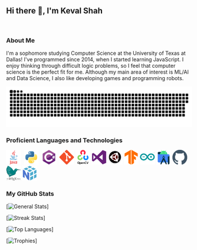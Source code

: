 ## Hi there 👋, I'm Keval Shah

<div>
  <img src="https://komarev.com/ghpvc/?username=kevalshah2005&style=flat-square&color=red" alt=""/>
</div>

### About Me
I'm a sophomore studying Computer Science at the University of Texas at Dallas! I've programmed since 2014, when I started learning JavaScript. I enjoy thinking through difficult logic problems, so I feel that computer science is the perfect fit for me. Although my main area of interest is ML/AI and Data Science, I also like developing games and programming robots.

<a href=#><img src="commitcalendar.svg"></a>

### Proficient Languages and Technologies
<div>
  <img src="https://github.com/devicons/devicon/blob/master/icons/java/java-original-wordmark.svg" title="Java" alt="Java" width="40" height="40"/>&nbsp;
  <img src="https://github.com/devicons/devicon/blob/master/icons/python/python-original.svg" title="Python" alt="Python" width="40" height="40"/>&nbsp;
  <img src="https://github.com/devicons/devicon/blob/master/icons/csharp/csharp-original.svg" title="C#" alt="C#" width="40" height="40"/>&nbsp;
  <img src="https://github.com/devicons/devicon/blob/master/icons/git/git-original.svg" title="Git" **alt="Git" width="40" height="40"/>
  <img src="https://github.com/devicons/devicon/blob/master/icons/opencv/opencv-original-wordmark.svg" title="OpenCV" **alt="OpenCV" width="40" height="40"/>
  <img src="https://github.com/devicons/devicon/blob/master/icons/visualstudio/visualstudio-plain.svg" title="Visual Studio" **alt="Visual Studio" width="40" height="40"/>
  <img src="https://github.com/kevalshah2005/kevalshah2005/blob/main/unity-logo.png" title="Unity" **alt="Unity" width="40" height="40"/>
  <img src="https://github.com/devicons/devicon/blob/master/icons/tensorflow/tensorflow-original.svg" title="TensorFlow" **alt="TensorFlow" width="40" height="40"/>
  <img src="https://github.com/devicons/devicon/blob/master/icons/arduino/arduino-original.svg" title="Arduino" **alt="Arduino" width="40" height="40"/>
  <img src="https://github.com/devicons/devicon/blob/master/icons/androidstudio/androidstudio-original.svg" title="Android Studio" **alt="Android Studio" width="40" height="40"/>
  <img src="https://github.com/kevalshah2005/kevalshah2005/blob/main/github-logo.png" title="GitHub" **alt="GitHub" width="40" height="40"/>
  <img src="https://github.com/kevalshah2005/kevalshah2005/blob/main/latex-logo.png" title="LaTeX" **alt="LaTeX" width="40" height="40"/>
  <img src="https://github.com/devicons/devicon/blob/master/icons/numpy/numpy-original.svg" title="NumPy" **alt="NumPy" width="40" height="40"/>  
</div>


### My GitHub Stats
[![General Stats](https://github-readme-stats.vercel.app/api?username=kevalshah2005&theme=radical)]

[![Streak Stats](https://github-readme-streak-stats.herokuapp.com/?user=kevalshah2005&theme=radical)]

[![Top Languages](https://github-readme-stats.vercel.app/api/top-langs/?username=kevalshah2005&theme=radical&langs_count=10&layout=compact)]

[![Trophies](https://github-profile-trophy.vercel.app/?username=kevalshah2005)]

<!--
**kevalshah2005/kevalshah2005** is a ✨ _special_ ✨ repository because its `README.md` (this file) appears on your GitHub profile.

Here are some ideas to get you started:

- 🔭 I’m currently working on ...
- 🌱 I’m currently learning ...
- 👯 I’m looking to collaborate on ...
- 🤔 I’m looking for help with ...
- 💬 Ask me about ...
- 📫 How to reach me: ...
- 😄 Pronouns: ...
- ⚡ Fun fact: ...
-->
